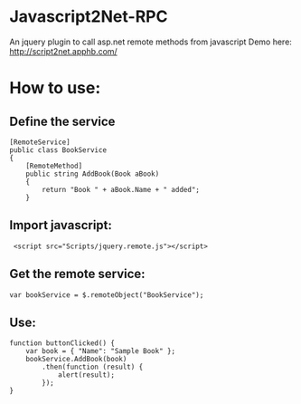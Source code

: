 # Javascript2Net-RPC
An jquery plugin to call asp.net remote methods from javascript
Demo here: http://script2net.apphb.com/

# How to use:
## Define the service
```  
[RemoteService]
public class BookService
{
    [RemoteMethod]
    public string AddBook(Book aBook)
    {
        return "Book " + aBook.Name + " added";
    }
```
## Import javascript:
```
 <script src="Scripts/jquery.remote.js"></script>
```
## Get the remote service:
```
var bookService = $.remoteObject("BookService");
```
## Use:
```
function buttonClicked() {
    var book = { "Name": "Sample Book" };
    bookService.AddBook(book)
        .then(function (result) {
            alert(result);
        });
}
```
